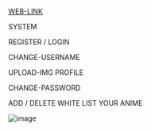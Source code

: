 [WEB-LINK](https://www.comsci-rmutp.com/651113/LB9/index.php)


SYSTEM


REGISTER / LOGIN    

CHANGE-USERNAME


UPLOAD-IMG PROFILE


CHANGE-PASSWORD


ADD / DELETE WHITE LIST YOUR  ANIME



![image](https://github.com/user-attachments/assets/ca3f2fb9-d4c3-434e-9591-a3d6ab9b5fd9)

